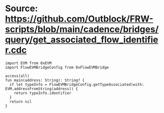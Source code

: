 # Source: https://github.com/Outblock/FRW-scripts/blob/main/cadence/bridges/query/get_associated_flow_identifier.cdc

```
import EVM from 0xEVM
import FlowEVMBridgeConfig from 0xFlowEVMBridge

access(all)
fun main(address: String): String? {
  if let typeInfo = FlowEVMBridgeConfig.getTypeAssociated(with: EVM.addressFromString(address)) {
    return typeInfo.identifier
  }
  return nil
}
```